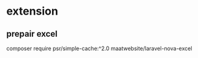 # extension

## prepair excel

composer require psr/simple-cache:^2.0 maatwebsite/laravel-nova-excel